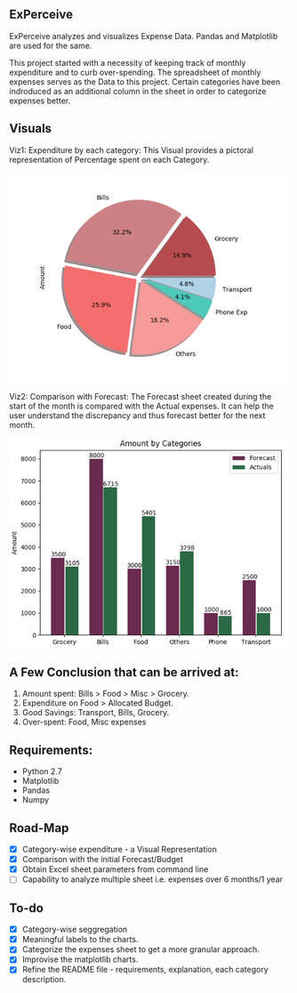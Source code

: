ExPerceive
------------------

ExPerceive analyzes and visualizes Expense Data. Pandas and Matplotlib are used for the same.

This project started with a necessity of keeping track of monthly expenditure and to curb over-spending. 
The spreadsheet of monthly expenses serves as the Data to this project. 
Certain categories have been indroduced as an additional column in the sheet in order to categorize expenses better.

Visuals
---------------
Viz1: Expenditure by each category:
This Visual provides a pictoral representation of Percentage spent on each Category.

![Viz1](/Figure_1.png)


Viz2: Comparison with Forecast:
The Forecast sheet created during the start of the month is compared with the Actual expenses. It can help the user understand the discrepancy and thus forecast better for the next month.

![Viz2](/Figure_2.png)


A Few Conclusion that can be arrived at:
------------------------------------------

1. Amount spent: Bills > Food > Misc > Grocery.
2. Expenditure on Food > Allocated Budget.
3. Good Savings: Transport, Bills, Grocery. 
4. Over-spent: Food, Misc expenses


Requirements:
--------------------
- Python 2.7
- Matplotlib
- Pandas
- Numpy 

Road-Map
------------

 - [x] Category-wise expenditure - a Visual Representation
 - [x] Comparison with the initial Forecast/Budget
 - [x] Obtain Excel sheet parameters from command line
 - [ ] Capability to analyze multiple sheet i.e. expenses over 6 months/1 year
 
 To-do
 --------

 - [x] Category-wise seggregation
 - [x] Meaningful labels to the charts. 
 - [x] Categorize the expenses sheet to get a more granular approach.
 - [x] Improvise the matplotlib charts.
 - [x] Refine the README file - requirements, explanation, each category description.
